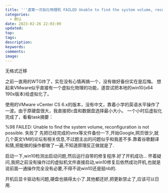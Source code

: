 ```yaml
---
title: '''虚第一次拟化物理机 FAILED Unable to find the system volume, reconfiguration is not'
categories:
  - 默认
date: 2023-02-26 22:03:09
updated:
top:
tags:
description:
keywords:
comments:
image:
---
```

无格式迁移
<!--more-->
之前一直用的WTG炸了，实在没有心情再搞一个，没有做好备份实在是后悔。 想起来VMware似乎直接有一个虚拟化物理的功能，遂尝试把本地的win10(x64 190x版本)给虚拟化了。

使用的VMware vCenter CS 6.x的版本，没有中文，靠着小学的英语水平操作了一波。由于原硬盘很大，我直接把c盘和数据盘选择最小大小。 一个小时后虚拟化完成了，看看task摘要：

%98 FAILED: Unable to find the system volume, reconfiguration is not possible.
失败了 先把已经完成的vmx等文件备份一下,开始Google,网页很少,就几个英文VM的论坛有相关信息,不过题主出的问题似乎和我差不多.靠着谷歌翻译和猜,把能做的操作都做了一遍,不知道原理反正做就是了.

启动一下,win10检测出启动问题,然后运行自带的修复程序.好了开机成功... 怀着疑问,我把之前没有操作过的虚拟机文件直接启动,win10修复后依然成功开机,也就是说前面一通操作完全没有必要,不得不说win10还是挺nb的.

开机后显卡驱动有问题,硬盘也搞得太小了.其他都还好,把更新禁止了,应该可以日用.